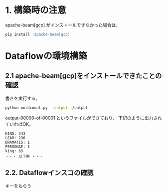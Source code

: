 # 1. 構築時の注意
apache-beam[gcp] がインストールできなかった場合は、
```bash
pip install 'apache-beam[gcp]'
```

# Dataflowの環境構築
## 2.1 apache-beam[gcp]をインストールできたことの確認

書きを実行する。
```bash
python wordcount.py --output ./output
```
output-00000-of-00001 というファイルができており、
下記のように出力されていればOK。
```
KING: 243
LEAR: 236
DRAMATIS: 1
PERSONAE: 1
king: 65
・・・ 以下略 ・・・
```

## 2.2. Dataflowインスコの確認

キーをもらう
